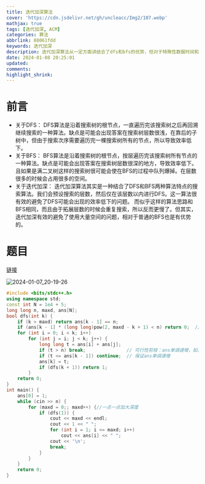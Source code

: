 ```yaml
---
title: 迭代加深算法
cover: 'https://cdn.jsdelivr.net/gh/uncleacc/Img2/107.webp'
mathjax: true
tags: [迭代加深, ACM]
categories: 算法
abbrlink: 88061fdd
keywords: 迭代加深
description: 迭代加深算法从一定方面讲结合了dfs和bfs的优势，但对于特殊性数据时间和空间复杂度不如以上两种算法，需要结合剪枝来控制复杂度
date: 2024-01-08 20:25:01
updated:
comments:
highlight_shrink:
---
```


#  前言

- 关于DFS：
  DFS算法是沿着搜索树的根节点，一直遍历完该搜索树之后再回溯继续搜索的一种算法。缺点是可能会出现答案在搜索树层数很浅，在靠后的子树中，但由于搜索次序需要遍历完一棵搜索树所有的节点，所以导致效率低下。
- 关于BFS：
  BFS算法是沿着搜索树的根节点，按层遍历完该搜索树所有节点的一种算法。缺点是可能会出现答案在搜索树层数很深的地方，导致效率低下。且如果是满二叉树这样的搜索树很可能会使在BFS的过程中队列爆掉。在层数很多的时候会占用很多的空间。
- 关于迭代加深：
  迭代加深算法其实是一种结合了DFS和BFS两种算法特点的搜索算法。我们会预设搜索的层数，然后仅在该层数以内进行DFS。这一算法很有效的避免了DFS可能会出现的效率低下的问题。
  而似乎这样的算法思路和BFS相同，而且由于拓展层数的时候会重复搜索，所以反而更慢了。但其实，迭代加深有效的避免了使用大量空间的问题，相对于普通的BFS也是有优势的。

# 题目

[链接](https://www.luogu.com.cn/problem/UVA529)

![2024-01-07_20-19-26](https://cdn.jsdelivr.net/gh/uncleacc/website_materials_img/2024-01-07_20-19-26.jpg)

```cpp
#include <bits/stdc++.h>
using namespace std;
const int N = 1e4 + 5;
long long n, maxd, ans[N];
bool dfs(int k) {
    if (k > maxd) return ans[k - 1] == n;
    if (ans[k - 1] * (long long)pow(2, maxd - k + 1) < n) return 0;  // 最优化剪枝：后面每一项最多是前一项的2倍
    for (int i = 0; i < k; i++)
        for (int j = i; j < k; j++) {
            long long t = ans[i] + ans[j];
            if (t > n) break;               // 可行性剪枝：ans单调递增，如果t>n则后面的j都会大于n；
            if (t <= ans[k - 1]) continue;  // 保证ans单调递增
            ans[k] = t;
            if (dfs(k + 1)) return 1;
        }
    return 0;
}
int main() {
    ans[0] = 1;
    while (cin >> n) {
        for (maxd = 0;; maxd++) {//一点一点加大深度
            if (dfs(1)) {
				cout << maxd << endl;
				cout << 1 << " ";
                for (int i = 1; i <= maxd; i++)
					cout << ans[i] << " ";
                cout << '\n';
                break;
            }
        }
    }
    return 0;
}
```

